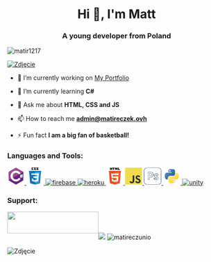 <h1 align="center">Hi 👋, I'm Matt</h1>
<h3 align="center">A young developer from Poland</h3>

<p align="left"> <img src="https://komarev.com/ghpvc/?username=matireczunio&label=Profile%20views&color=0e75b6&style=flat" alt="matir1217" /> </p>

<p align="left"> <a href="https://github.com/ryo-ma/github-profile-trophy"><img src="https://github-profile-trophy.vercel.app/?username=matir1217" alt="Zdjęcie" /></a> </p>

- 🔭 I’m currently working on [My Portfolio](https://github.com/matir1217/Portfolio)

- 🌱 I’m currently learning **C#**

- 💬 Ask me about **HTML, CSS and JS**

- 📫 How to reach me **admin@matireczek.ovh**

- ⚡ Fun fact **I am a big fan of basketball!**

<h3 align="left">Languages and Tools:</h3>
<p align="left"> <a href="https://www.w3schools.com/cs/" target="_blank" rel="noreferrer"> <img src="https://raw.githubusercontent.com/devicons/devicon/master/icons/csharp/csharp-original.svg" alt="csharp" width="40" height="40"/> </a> <a href="https://www.w3schools.com/css/" target="_blank" rel="noreferrer"> <img src="https://raw.githubusercontent.com/devicons/devicon/master/icons/css3/css3-original-wordmark.svg" alt="css3" width="40" height="40"/> </a> <a href="https://firebase.google.com/" target="_blank" rel="noreferrer"> <img src="https://www.vectorlogo.zone/logos/firebase/firebase-icon.svg" alt="firebase" width="40" height="40"/> </a> <a href="https://heroku.com" target="_blank" rel="noreferrer"> <img src="https://www.vectorlogo.zone/logos/heroku/heroku-icon.svg" alt="heroku" width="40" height="40"/> </a> <a href="https://www.w3.org/html/" target="_blank" rel="noreferrer"> <img src="https://raw.githubusercontent.com/devicons/devicon/master/icons/html5/html5-original-wordmark.svg" alt="html5" width="40" height="40"/> </a> <a href="https://developer.mozilla.org/en-US/docs/Web/JavaScript" target="_blank" rel="noreferrer"> <img src="https://raw.githubusercontent.com/devicons/devicon/master/icons/javascript/javascript-original.svg" alt="javascript" width="40" height="40"/> </a> <a href="https://www.photoshop.com/en" target="_blank" rel="noreferrer"> <img src="https://raw.githubusercontent.com/devicons/devicon/master/icons/photoshop/photoshop-line.svg" alt="photoshop" width="40" height="40"/> </a> <a href="https://www.python.org" target="_blank" rel="noreferrer"> <img src="https://raw.githubusercontent.com/devicons/devicon/master/icons/python/python-original.svg" alt="python" width="40" height="40"/> </a> <a href="https://unity.com/" target="_blank" rel="noreferrer"> <img src="https://www.vectorlogo.zone/logos/unity3d/unity3d-icon.svg" alt="unity" width="40" height="40"/> </a> </p>

<h3 align="left">Support:</h3>
<p><a href="https://ko-fi.com/matireczek"> <img align="left" src="https://cdn.ko-fi.com/cdn/kofi3.png?v=3" height="50" width="210" /></a></p><br><br>

<p><img align="left" src="https://github-readme-stats.vercel.app/api/top-langs?username=matir1217&show_icons=true&locale=en&layout=compact"  /></p>

<p>&nbsp;<img align="center" src="https://github-readme-stats.vercel.app/api?username=matir1217&show_icons=true&locale=en" alt="matireczunio" /></p>

<p><img align="center" src="https://github-readme-streak-stats.herokuapp.com/?user=matir1217&" alt="Zdjęcie" /></p>

